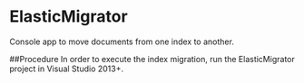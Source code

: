 # ElasticMigrator
Console app to move documents from one index to another.

##Procedure
In order to execute the index migration, run the ElasticMigrator project in Visual Studio 2013+. 
